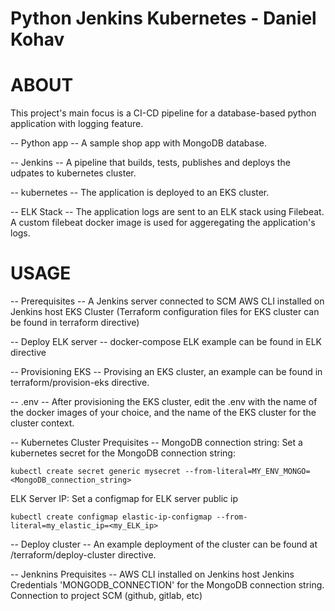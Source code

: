 # Python Jenkins Kubernetes - Daniel Kohav

# ABOUT
This project's main focus is a CI-CD pipeline for a database-based python application with logging feature.

-- Python app --
A sample shop app with MongoDB database.

-- Jenkins --
A pipeline that builds, tests, publishes and deploys the udpates to kubernetes cluster.

-- kubernetes --
The application is deployed to an EKS cluster.

-- ELK Stack --
The application logs are sent to an ELK stack using Filebeat.
A custom filebeat docker image is used for aggeregating the application's logs.

# USAGE  
-- Prerequisites --
A Jenkins server connected to SCM
AWS CLI installed on Jenkins host
EKS Cluster (Terraform configuration files for EKS cluster can be found in terraform directive)  

-- Deploy ELK server --
docker-compose ELK example can be found in ELK directive  

-- Provisioning EKS --
Provising an EKS cluster, an example can be found in terraform/provision-eks directive.  

-- .env --
After provisioning the EKS cluster, edit the .env with the name of the docker images of your choice, and the name of the EKS cluster for the cluster context.  

-- Kubernetes Cluster Prequisites --
MongoDB connection string:
Set a kubernetes secret for the MongoDB connection string:
```
kubectl create secret generic mysecret --from-literal=MY_ENV_MONGO=<MongoDB_connection_string>
```
ELK Server IP:
Set a configmap for ELK server public ip
```
kubectl create configmap elastic-ip-configmap --from-literal=my_elastic_ip=<my_ELK_ip>
```
-- Deploy cluster --
An example deployment of the cluster can be found at /terraform/deploy-cluster directive.  

-- Jenknins Prequisites --
AWS CLI installed on Jenkins host
Jenkins Credentials 'MONGODB_CONNECTION' for the MongoDB connection string.
Connection to project SCM (github, gitlab, etc)